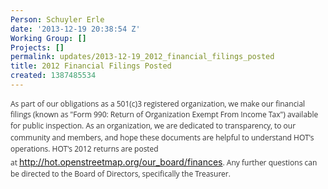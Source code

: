 ```yaml
---
Person: Schuyler Erle
date: '2013-12-19 20:38:54 Z'
Working Group: []
Projects: []
permalink: updates/2013-12-19_2012_financial_filings_posted
title: 2012 Financial Filings Posted
created: 1387485534
---
```

<p><span style="color: #333333; font-family: 'Open Sans', Arial, Helvetica, sans-serif; font-size: 12px;">As part of our obligations as a 501(c)3 registered organization, we make our financial filings (known as "Form 990:&nbsp;</span><span style="color: #333333; font-family: 'Open Sans', Arial, Helvetica, sans-serif; font-size: 12px; line-height: 1.538em;">Return of Organization Exempt From Income Tax")</span><span style="color: #333333; font-family: 'Open Sans', Arial, Helvetica, sans-serif; font-size: 12px; line-height: 1.538em;">&nbsp;available for public inspection. As an organization, we are dedicated to transparency, to our community and members, and hope these documents are helpful to understand HOT's operations. HOT's 2012 returns are posted at&nbsp;</span><a style="line-height: 1.538em; text-decoration: underline;" href="http://hot.openstreetmap.org/our_board/finances">http://hot.openstreetmap.org/our_board/finances</a><span style="color: #333333; font-family: 'Open Sans', Arial, Helvetica, sans-serif; font-size: 12px; line-height: 1.538em;">. Any further questions can be directed to the Board of Directors, specifically the Treasurer.&nbsp;</span></p>
